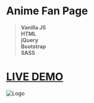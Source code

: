 # Anime Fan Page
><b>Vanilla JS <br>HTML <br>jQuery <br>Bootstrap <br>SASS</b>
# [LIVE DEMO](https://jeyefendi.github.io/anime/)
![Logo](./COVER.png)
